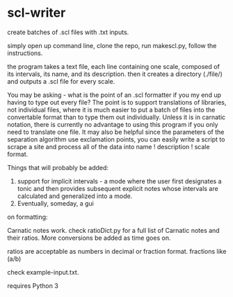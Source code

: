 # scl-writer
create batches of .scl files with .txt inputs.

simply open up command line, clone the repo, run makescl.py, follow the instructions.

the program takes a text file, each line containing one scale, composed of its intervals, its name, and its description.
then it creates a directory (./file/) and outputs a .scl file for every scale.

You may be asking - what is the point of an .scl formatter if you my end up having to type out every file?
The point is to support translations of libraries, not individual files, where it is much easier to put a batch of files into the convertable format than to type them out individually. 
Unless it is in carnatic notation, there is currently no advantage to using this program if you only need to translate one file.
It may also be helpful since the parameters of the separation algorithm use exclamation points, you can easily write a script to scrape a site and process all of the data into 
name ! description ! scale format.

Things that will probably be added:
1. support for implicit intervals - a mode where the user first designates a tonic and then provides subsequent explicit notes whose intervals are calculated and generalized into a mode.
2. Eventually, someday, a gui

on formatting:

Carnatic notes work. check ratioDict.py for a full list of Carnatic notes and their ratios.
More conversions be added as time goes on.

ratios are acceptable as numbers in decimal or fraction format. 
fractions like (a/b)

check example-input.txt.

requires Python 3

